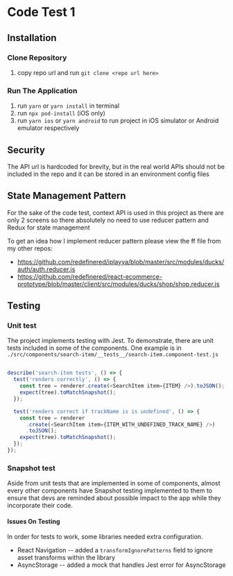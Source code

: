 # Code Test 1

## Installation

### Clone Repository

1. copy repo url and run `git clone <repo url here>`

### Run The Application

1. run `yarn` or `yarn install` in terminal
2. run `npx pod-install` (iOS only)
2. run `yarn ios` or `yarn android` to run project in iOS simulator or Android emulator respectively

## Security

The API url is hardcoded for brevity, but in the real world APIs should not be included in the repo and it can be stored in an environment config files

## State Management Pattern

For the sake of the code test, context API is used in this project as there are only 2 screens so there absolutely no need to use reducer pattern and Redux for state management

To get an idea how I implement reducer pattern please view the ff file from my other repos:
- https://github.com/redefinered/iplayya/blob/master/src/modules/ducks/auth/auth.reducer.js
- https://github.com/redefinered/react-ecommerce-prototype/blob/master/client/src/modules/ducks/shop/shop.reducer.js

## Testing

### Unit test

The project implements testing with Jest. To demonstrate, there are unit tests included in some of the components. One example is in `./src/components/search-item/__tests__/search-item.component-test.js`

```Javascript

describe('search-item tests', () => {
  test('renders correctly', () => {
    const tree = renderer.create(<SearchItem item={ITEM} />).toJSON();
    expect(tree).toMatchSnapshot();
  });

  test('renders correct if trackName is is undefined', () => {
    const tree = renderer
      .create(<SearchItem item={ITEM_WITH_UNDEFINED_TRACK_NAME} />)
      .toJSON();
    expect(tree).toMatchSnapshot();
  });
});

```

### Snapshot test

Aside from unit tests that are implemented in some of components, almost every other components have Snapshot testing implemented to them to ensure that devs are reminded about possible impact to the app while they incorporate their code.

#### Issues On Testing

In order for tests to work, some libraries needed extra configuration.

- React Navigation
-- added a `transformIgnorePatterns` field to ignore asset transforms within the library
- AsyncStorage
-- added a mock that handles Jest error for AsyncStorage
